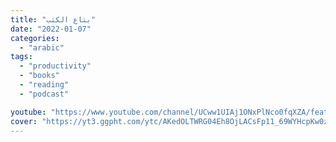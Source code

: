 ```yaml
---
title: "بتاع الكتب"
date: "2022-01-07"
categories:
  - "arabic"
tags:
  - "productivity"
  - "books"
  - "reading"
  - "podcast"

youtube: "https://www.youtube.com/channel/UCww1UIAj1ONxPlNco0fqXZA/featured"
cover: "https://yt3.ggpht.com/ytc/AKedOLTWRG04Eh8OjLACsFp11_69WYHcpKw0z5nPi4my=s88-c-k-c0x00ffffff-no-rj"
---
```

